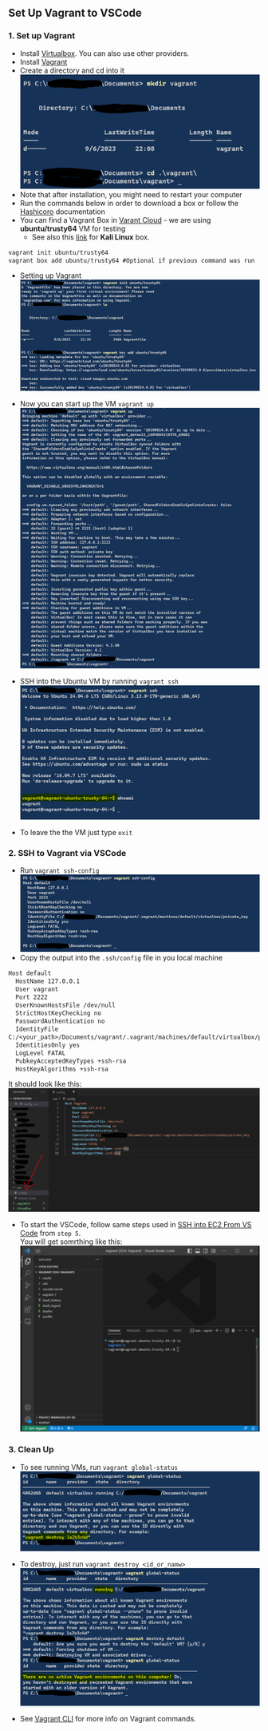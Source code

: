 ## Set Up Vagrant to VSCode

### 1. Set up Vagrant
* Install [Virtualbox](https://www.virtualbox.org/wiki/Downloads). You can also use other providers.
* Install [Vagrant](https://developer.hashicorp.com/vagrant/downloads)
* Create a directory and cd into it<br>
![](images/vagrant1.PNG)
* Note that after installation, you might need to restart your computer
* Run the commands below in order to download a box or follow the [Hashicoro](https://developer.hashicorp.com/vagrant/tutorials/getting-started/getting-started-install) documentation
* You can find a Vagrant Box in [Varant Cloud](https://app.vagrantup.com/boxes/search) - we are using **ubuntu/trusty64** VM for testing
  * See also this [link](https://www.kali.org/docs/virtualization/install-vagrant-guest-vm/) for **Kali Linux** box.
```
vagrant init ubuntu/trusty64
vagrant box add ubuntu/trusty64 #Optional if previous command was run
```
* Setting up Vagrant<br>
![](images/vagrant2.PNG)

* Now you can start up the VM `vagrant up`<br>
![](images/vagrant3.PNG)

* SSH into the Ubuntu VM by running `vagrant ssh`<br>
![](images/vagrant4.PNG)
* To leave the the VM just type `exit`

### 2. SSH to Vagrant via VSCode
* Run `vagrant ssh-config`<br>
![](images/vagrant5.PNG)
* Copy the output into the `.ssh/config` file in you local machine 
```
Host default
  HostName 127.0.0.1
  User vagrant
  Port 2222
  UserKnownHostsFile /dev/null
  StrictHostKeyChecking no
  PasswordAuthentication no
  IdentityFile C:/<your_path>/Documents/vagrant/.vagrant/machines/default/virtualbox/private_key
  IdentitiesOnly yes
  LogLevel FATAL
  PubkeyAcceptedKeyTypes +ssh-rsa
  HostKeyAlgorithms +ssh-rsa
```
It should look like this: <br>
![](images/vagrant6.PNG)

* To start the VSCode, follow same steps used in  [SSH into EC2 From VS Code](https://github.com/ibrahima1289/troubleshooting/blob/main/Linux/ec2-vscode-ssh.md) from `step 5`.<br> 
You will get somrthing like this:<br>
![](images/vagrant7.PNG)

### 3. Clean Up
* To see running VMs, run `vagrant global-status`<br>
![](images/vagrant8.PNG)

* To destroy, just run `vagrant destroy <id_or_namw>`<br>
![](images/vagrant10.PNG)

* See [Vagrant CLI](https://developer.hashicorp.com/vagrant/docs/cli) for more info on Vagrant commands.